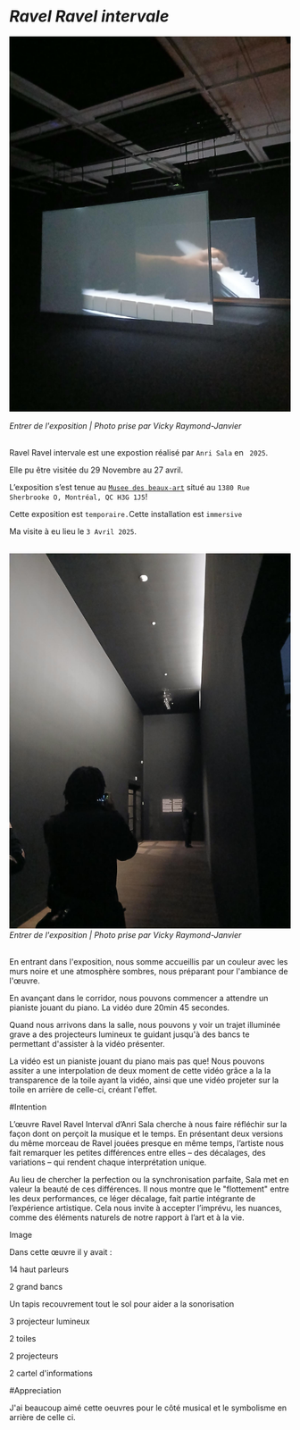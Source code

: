 # *Ravel Ravel intervale* 

![Vu de droite](medias/vu_de_droite_photo_VRJ.jfif)

<i>Entrer de l'exposition | Photo prise par Vicky Raymond-Janvier</i><br><br>

Ravel Ravel intervale est une expostion réalisé par `Anri Sala` en ` 2025`. <br>



Elle pu être visitée du 29 Novembre au 27 avril. <br>



L’exposition s’est tenue au <ins>`Musee des beaux-art`</ins> situé au `1380 Rue Sherbrooke O, Montréal, QC H3G 1J5`! <br>



Cette exposition est `temporaire.`Cette installation est `immersive` <br>



Ma visite à eu lieu le `3 Avril 2025`. <br><br>





![Couloir](medias/couloir_photo_VRJ.jfif)
<i>Entrer de l'exposition | Photo prise par Vicky Raymond-Janvier</i><br><br>



En entrant dans l'exposition, nous somme accueillis par un couleur avec les murs noire et une atmosphère sombres, nous préparant pour l'ambiance de l'œuvre. <br>



En avançant dans le corridor, nous pouvons commencer a attendre un pianiste jouant du piano. La vidéo dure 20min 45 secondes. <br>



Quand nous arrivons dans la salle, nous pouvons y voir un trajet illuminée grave a des projecteurs lumineux te guidant jusqu'à des bancs te permettant d'assister à la vidéo présenter. <br>



La vidéo est un pianiste jouant du piano mais pas que! Nous pouvons assiter a une interpolation de deux moment de cette vidéo grâce a la la transparence de la toile ayant la vidéo, ainsi que une vidéo projeter sur la toile en arrière de celle-ci, créant l'effet. <br>





#Intention

L’œuvre Ravel Ravel Interval d’Anri Sala cherche à nous faire réfléchir sur la façon dont on perçoit la musique et le temps. En présentant deux versions du même morceau de Ravel jouées presque en même temps, l’artiste nous fait remarquer les petites différences entre elles – des décalages, des variations – qui rendent chaque interprétation unique. <br>



Au lieu de chercher la perfection ou la synchronisation parfaite, Sala met en valeur la beauté de ces différences. Il nous montre que le "flottement" entre les deux performances, ce léger décalage, fait partie intégrante de l’expérience artistique. Cela nous invite à accepter l’imprévu, les nuances, comme des éléments naturels de notre rapport à l’art et à la vie. <br>



Image



Dans cette œuvre il y avait : <br>

14 haut parleurs <br>

2 grand bancs <br>

Un tapis recouvrement tout le sol pour aider a la sonorisation <br>

3 projecteur lumineux <br>

2 toiles <br>

2 projecteurs <br>

2 cartel d'informations <br>





#Appreciation

J'ai beaucoup aimé cette oeuvres pour le côté musical et le symbolisme en arrière de celle ci.
